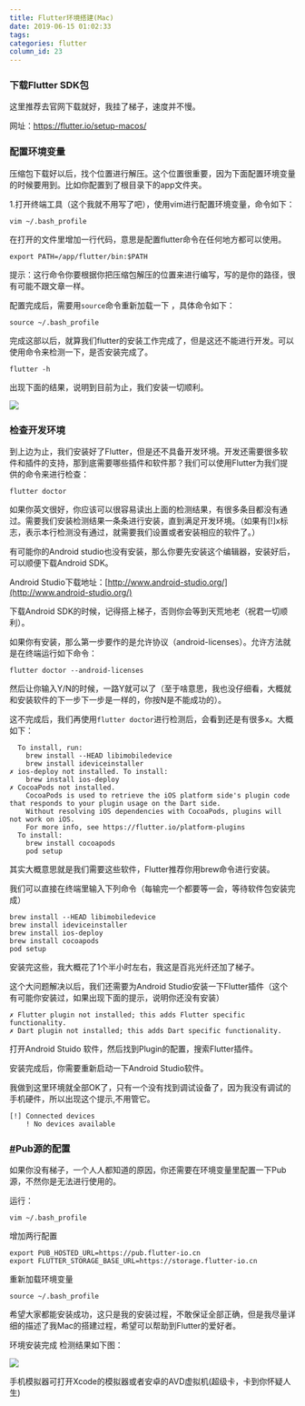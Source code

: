 ```yaml
---
title: Flutter环境搭建(Mac)
date: 2019-06-15 01:02:33
tags:
categories: flutter
column_id: 23
---
```




### 下载Flutter SDK包

这里推荐去官网下载就好，我挂了梯子，速度并不慢。

网址：https://flutter.io/setup-macos/



### 配置环境变量

压缩包下载好以后，找个位置进行解压。这个位置很重要，因为下面配置环境变量的时候要用到。比如你配置到了根目录下的app文件夹。

1.打开终端工具（这个我就不用写了吧），使用vim进行配置环境变量，命令如下：

```text
vim ~/.bash_profile
```

在打开的文件里增加一行代码，意思是配置flutter命令在任何地方都可以使用。

```text
export PATH=/app/flutter/bin:$PATH
```

提示：这行命令你要根据你把压缩包解压的位置来进行编写，写的是你的路径，很有可能不跟文章一样。

配置完成后，需要用`source`命令重新加载一下 ，具体命令如下：

```text
source ~/.bash_profile
```

完成这部以后，就算我们flutter的安装工作完成了，但是这还不能进行开发。可以使用命令来检测一下，是否安装完成了。

```text
flutter -h
```

出现下面的结果，说明到目前为止，我们安装一切顺利。

![](http://pic1.zhoujie16.cn/006tNc79ly1g416ievl0zj30pp0ji420.jpg)





### 检查开发环境

到上边为止，我们安装好了Flutter，但是还不具备开发环境。开发还需要很多软件和插件的支持，那到底需要哪些插件和软件那？我们可以使用Flutter为我们提供的命令来进行检查：

```text
flutter doctor
```

如果你英文很好，你应该可以很容易读出上面的检测结果，有很多条目都没有通过。需要我们安装检测结果一条条进行安装，直到满足开发环境。（如果有[!]x标志，表示本行检测没有通过，就需要我们设置或者安装相应的软件了。）

有可能你的Android studio也没有安装，那么你要先安装这个编辑器，安装好后，可以顺便下载Android SDK。

Android Studio下载地址：[http://www.android-studio.org/](http://www.android-studio.org/)



下载Android SDK的时候，记得搭上梯子，否则你会等到天荒地老（祝君一切顺利）。

如果你有安装，那么第一步要作的是允许协议（android-licenses）。允许方法就是在终端运行如下命令：

```text
flutter doctor --android-licenses
```

然后让你输入Y/N的时候，一路Y就可以了（至于啥意思，我也没仔细看，大概就和安装软件的下一步下一步是一样的，你按N是不能成功的）。



这不完成后，我们再使用`flutter doctor`进行检测后，会看到还是有很多x。大概如下：

```text
  To install, run:
    brew install --HEAD libimobiledevice
    brew install ideviceinstaller
✗ ios-deploy not installed. To install:
    brew install ios-deploy
✗ CocoaPods not installed.
    CocoaPods is used to retrieve the iOS platform side's plugin code that responds to your plugin usage on the Dart side.
    Without resolving iOS dependencies with CocoaPods, plugins will not work on iOS.
    For more info, see https://flutter.io/platform-plugins
  To install:
    brew install cocoapods
    pod setup
```

其实大概意思就是我们需要这些软件，Flutter推荐你用brew命令进行安装。

我们可以直接在终端里输入下列命令（每输完一个都要等一会，等待软件包安装完成）

```text
brew install --HEAD libimobiledevice
brew install ideviceinstaller
brew install ios-deploy
brew install cocoapods
pod setup
```

安装完这些，我大概花了1个半小时左右，我这是百兆光纤还加了梯子。

这个大问题解决以后，我们还需要为Android Studio安装一下Flutter插件（这个有可能你安装过，如果出现下面的提示，说明你还没有安装）

```text
✗ Flutter plugin not installed; this adds Flutter specific functionality.
✗ Dart plugin not installed; this adds Dart specific functionality.
```

打开Android Stuido 软件，然后找到Plugin的配置，搜索Flutter插件。





安装完成后，你需要重新启动一下Android Studio软件。

我做到这里环境就全部OK了，只有一个没有找到调试设备了，因为我没有调试的手机硬件，所以出现这个提示,不用管它。

```text
[!] Connected devices
    ! No devices available
```

### [#](http://jspang.com/posts/2019/01/20/flutter-base.html#pub源的配置)Pub源的配置

如果你没有梯子，一个人人都知道的原因，你还需要在环境变量里配置一下Pub源，不然你是无法进行使用的。

运行：

```text
vim ~/.bash_profile
```

增加两行配置

```text
export PUB_HOSTED_URL=https://pub.flutter-io.cn
export FLUTTER_STORAGE_BASE_URL=https://storage.flutter-io.cn
```

重新加载环境变量

```text
source ~/.bash_profile
```

希望大家都能安装成功，这只是我的安装过程，不敢保证全部正确，但是我尽量详细的描述了我Mac的搭建过程，希望可以帮助到Flutter的爱好者。

环境安装完成 检测结果如下图：

![](http://pic1.zhoujie16.cn/006tNc79ly1g416nb4nejj30pe07lgmy.jpg)



手机模拟器可打开Xcode的模拟器或者安卓的AVD虚拟机(超级卡，卡到你怀疑人生)